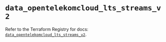 # `data_opentelekomcloud_lts_streams_v2`

Refer to the Terraform Registry for docs: [`data_opentelekomcloud_lts_streams_v2`](https://registry.terraform.io/providers/opentelekomcloud/opentelekomcloud/1.36.42/docs/data-sources/lts_streams_v2).

